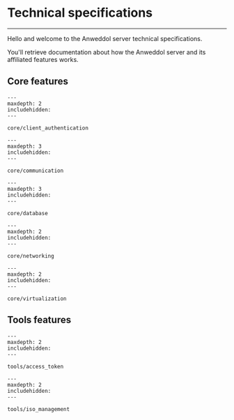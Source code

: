 # Technical specifications
---

Hello and welcome to the Anweddol server technical specifications.

You'll retrieve documentation about how the Anweddol server and its affiliated features works.

## Core features

```{toctree}
---
maxdepth: 2
includehidden:
---

core/client_authentication
```

```{toctree}
---
maxdepth: 3
includehidden:
---

core/communication
```

```{toctree}
---
maxdepth: 3
includehidden:
---

core/database
```

```{toctree}
---
maxdepth: 2
includehidden:
---

core/networking
```

```{toctree}
---
maxdepth: 2
includehidden:
---

core/virtualization
```

## Tools features

```{toctree}
---
maxdepth: 2
includehidden:
---

tools/access_token
```

```{toctree}
---
maxdepth: 2
includehidden:
---

tools/iso_management
```